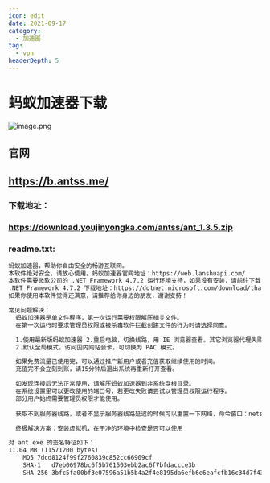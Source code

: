 ```yaml
---
icon: edit
date: 2021-09-17
category:
  - 加速器
tag:
  - vpn
headerDepth: 5
---
```



# 蚂蚁加速器下载
![image.png](http://49.232.133.249:8090https://local.wuanwanghao.top:30549/upload/2021/09/image-2ec5da5a985643119645d50a27049327.png)
## 官网
## https://b.antss.me/
### 下载地址：
### https://download.youjinyongka.com/antss/ant_1.3.5.zip
### readme.txt:
```txt
蚂蚁加速器，帮助你自由安全的畅游互联网。
本软件绝对安全，请放心使用。蚂蚁加速器官网地址：https://web.lanshuapi.com/
本软件需要微软公司的 .NET Framework 4.7.2 运行环境支持，如果没有安装，请前往下载
.NET Framework 4.7.2 下载地址：https://dotnet.microsoft.com/download/thank-you/net472-offline
如果你使用本软件觉得还满意，请推荐给你身边的朋友，谢谢支持！

常见问题解决：
  蚂蚁加速器是单文件程序，第一次运行需要权限解压相关文件。
  在第一次运行时要求管理员权限或被杀毒软件拦截创建文件的行为时请选择同意。

  1.使用最新版蚂蚁加速器 2.重启电脑，切换线路，用 IE 浏览器查看。其它浏览器代理失败原因可以自行百度解决。
  2.默认全局模式，访问国内网站会卡，可切换为 PAC 模式。

  如果免费流量已使用完，可以通过推广新用户或者充值获取继续使用的时间。
  充值完不会立刻到账，请15分钟后退出系统再重新打开查看。

  如发现连接后无法正常使用，请解压蚂蚁加速器到非系统盘根目录。
  在系统设置里可以更改使用的端口号，若更改失败请尝试以管理员权限运行程序。
  部分用户始终需要管理员权限才能使用。
  
  获取不到服务器线路，或者不显示服务器线路延迟的时候可以重置一下网络，命令窗口：netsh winsock reset。

  终极解决方案：安装虚拟机，在干净的环境中检查是否可以使用

对 ant.exe 的签名特征如下：
11.04 MB (11571200 bytes)
	MD5	7dcd8124f99f2760839c852cc66909cf
	SHA-1	d7eb06978bc6f5b761503ebb2ac6f7bfdaccce3b
	SHA-256	3bfc5fa00bf3e07596a51b5b4a2f4e8195da6efb6e6eafcfb16c34d7f43b25f2
```